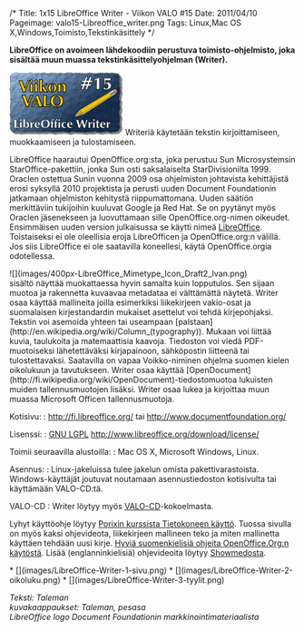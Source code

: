 /*
Title: 1x15 LibreOffice Writer - Viikon VALO #15
Date: 2011/04/10
Pageimage: valo15-Libreoffice_writer.png
Tags: Linux,Mac OS X,Windows,Toimisto,Tekstinkäsittely
*/

**LibreOffice on avoimeen lähdekoodiin perustuva toimisto-ohjelmisto,
joka sisältää muun muassa tekstinkäsittelyohjelman (Writer).**

![](images/valo15-Libreoffice_writer.png "fig:valo15-Libreoffice_writer.png")
Writeriä käytetään tekstin kirjoittamiseen, muokkaamiseen ja
tulostamiseen.

LibreOffice haarautui OpenOffice.org:sta, joka perustuu Sun
Microsystemsin StarOffice-pakettiin, jonka Sun osti saksalaiselta
StarDivisionilta 1999. Oraclen ostettua Sunin vuonna 2009 osa
ohjelmiston johtavista kehittäjistä erosi syksyllä 2010 projektista ja
perusti uuden Document Foundationin jatkamaan ohjelmiston kehitystä
riippumattomana. Uuden säätiön merkittäviin tukijoihin kuuluvat Google
ja Red Hat. Se on pyytänyt myös Oraclen jäsenekseen ja luovuttamaan
sille OpenOffice.org-nimen oikeudet. Ensimmäisen uuden version
julkaisussa se käytti nimeä
[LibreOffice](http://fi.wikipedia.org/wiki/LibreOffice). Toistaiseksi ei
ole oleellisia eroja LibreOfficen ja OpenOffice.org:n välillä. Jos siis
LibreOffice ei ole saatavilla koneellesi, käytä OpenOffice.orgia
odotellessa.

<div class="leftimage" markdown="1">
![](images/400px-LibreOffice_Mimetype_Icon_Draft2_Ivan.png)
</div>
sisältö näyttää muokattaessa hyvin samalta kuin lopputulos. Sen sijaan
muotoa ja rakennetta kuvaavaa metadataa ei välttämättä näytetä. Writer
osaa käyttää mallineita joilla esimerkiksi liikekirjeen vakio-osat ja
suomalaisen kirjestandardin mukaiset asettelut voi tehdä kirjepohjaksi.
Tekstin voi asemoida yhteen tai useampaan
[palstaan](http://en.wikipedia.org/wiki/Column_(typography)). Mukaan voi
liittää kuvia, taulukoita ja matemaattisia kaavoja. Tiedoston voi viedä
PDF-muotoiseksi lähetettäväksi kirjapainoon, sähköpostin liitteenä tai
tulostettavaksi. Saatavilla on vapaa Voikko-niminen ohjelma suomen
kielen oikolukuun ja tavutukseen. Writer osaa käyttää
[OpenDocument](http://fi.wikipedia.org/wiki/OpenDocument)-tiedostomuotoa
lukuisten muiden tallennusmuotojen lisäksi. Writer osaa lukea ja
kirjoittaa muun muassa Microsoft Officen tallennusmuotoja.

Kotisivu:
:    <http://fi.libreoffice.org/> tai <http://www.documentfoundation.org/>

Lisenssi:
:    [GNU LGPL](GNU_LGPL) <http://www.libreoffice.org/download/license/>

Toimii seuraavilla alustoilla:
:    Mac OS X, Microsoft Windows, Linux.

Asennus:
:    Linux-jakeluissa tulee jakelun omista pakettivarastoista. Windows-käyttäjät joutuvat noutamaan asennustiedoston kotisivulta tai käyttämään VALO-CD:tä.

VALO-CD
:   Writer löytyy myös
    [VALO-CD](http://www.valo-cd.fi/ilmainen_libreoffice)-kokoelmasta.

Lyhyt käyttöohje löytyy [Porixin kurssista Tietokoneen
käyttö](http://porixi.l-a.fi/TK-Tekstink%C3%A4sittely). Tuossa sivulla
on myös kaksi ohjevideota, liikekirjeen mallineen teko ja miten
mallinetta käyttäen tehdään uusi kirje. [Hyviä suomenkielisiä ohjeita
OpenOffice.Org:n käytöstä](http://fi.openoffice.org/dokumentaatio.html).
Lisää (englanninkielisiä) ohjevideoita löytyy
[Showmedosta](http://showmedo.com/videotutorials/openoffice).

<div class="psgallery" markdown="1">
* [](images/LibreOffice-Writer-1-sivu.png)
* [](images/LibreOffice-Writer-2-oikoluku.png)
* [](images/LibreOffice-Writer-3-tyylit.png)
</div>

*Teksti: Taleman* <br />
*kuvakaappaukset: Taleman, pesasa* <br />
*LibreOffice logo Document Foundationin markkinointimateriaalista*
